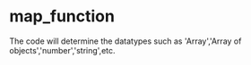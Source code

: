 # map_function


The code will determine the datatypes such as 'Array','Array of objects','number','string',etc.
